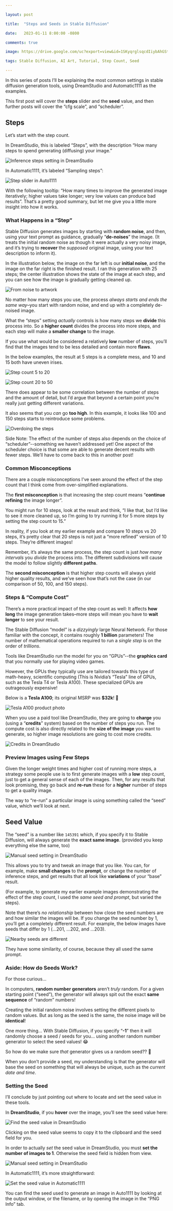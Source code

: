 ```yaml
---

layout: post

title:  "Steps and Seeds in Stable Diffusion"

date:   2023-01-11 8:00:00 -0800

comments: true

image: https://drive.google.com/uc?export=view&id=1SKyqrglsqcdIiybAhGSt5YwDRkhOKhFn

tags: Stable Diffusion, AI Art, Tutorial, Step Count, Seed

---
```



In this series of posts I’ll be explaining the most common settings in stable diffusion generation tools, using DreamStudio and Automatic1111 as the examples.

This first post will cover the **steps** slider and the **seed** value, and then further posts will cover the “cfg scale”, and “scheduler”.



## Steps

Let’s start with the step count.

In DreamStudio, this is labeled “Steps”, with the description “How many steps to spend generating (diffusing) your image.”


![Inference steps setting in DreamStudio](https://drive.google.com/uc?export=view&id=1t8SeAzjRYDERnXspzNoZ5JoV8idCWr8T)

In Automatic1111, it’s labeled “Sampling steps”:


![Step slider in Auto1111](https://drive.google.com/uc?export=view&id=17xsDvkcIHjDDtEqcPYAmfESkAbP_hta6)


With the following tooltip: “How many times to improve the generated image iteratively; higher values take longer; very low values can produce bad results”. That’s a pretty good summary, but let me give you a little more insight into how it works.


### What Happens in a “Step”

Stable Diffusion generates images by starting with **random noise**, and then, using your text prompt as guidance, gradually “**de-noises**” the image. (It treats the initial random noise as though it were actually a very noisy image, and it’s trying to **recover** the _supposed_ original image, using your text description to inform it).

In the illustration below, the image on the far left is our **initial noise**, and the image on the far right is the finished result. I ran this generation with 25 steps; the center illustration shows the state of the image at each step, and you can see how the image is gradually getting cleaned up.

![From noise to artwork](https://drive.google.com/uc?export=view&id=1vWAL0IUFNWrT3Q5IbULIOmr4svZL9-GW)

No matter how many steps you use, the process _always starts and ends the same way_–you start with random noise, and end up with a completely de-noised image.

What the “steps” setting _actually_ controls is how many steps we **divide** this process into. So a **higher count** divides the process into more steps, and each step will make a **smaller change** to the image. 

If you use what would be considered a relatively **low** number of steps, you’ll find that the images tend to be less detailed and contain more **flaws**. 

In the below examples, the result at 5 steps is a complete mess, and 10 and 15 both have uneven irises. 

![Step count 5 to 20](https://drive.google.com/uc?export=view&id=12c205yfoh272Qgv-rWyCz29ZSCUx1Gwt)

![Step count 20 to 50](https://drive.google.com/uc?export=view&id=1SKyqrglsqcdIiybAhGSt5YwDRkhOKhFn)


There does appear to be some correlation between the number of steps and the amount of detail, but I’d argue that beyond a certain point you’re really just getting different variations.

It also seems that you _can_ go **too high**. In this example, it looks like 100 and 150 steps starts to reintroduce some problems.

![Overdoing the steps](https://drive.google.com/uc?export=view&id=1wqAFN1v9Gib66Sxii0kAUb19ZlYu_pPx)

Side Note: The effect of the number of steps also depends on the choice of “scheduler”--something we haven’t addressed yet! One aspect of the scheduler choice is that some are able to generate decent results with fewer steps. We’ll have to come back to this in another post!


### Common Misconceptions

There are a couple misconceptions I’ve seen around the effect of the step count that I think come from over-simplified explanations. 

The **first misconception** is that increasing the step count means “**continue refining** the image longer”. 

You might run for 10 steps, look at the result and think, “I like that, but I’d like to see it more cleaned up, so I’m going to try running it for 5 more steps by setting the step count to 15.” 

In reality, if you look at my earlier example and compare 10 steps vs 20 steps, it’s pretty clear that 20 steps is not just a “more refined” version of 10 steps. They’re  different images!

Remember, it’s always the same process, the step count is just _how many intervals_ you _divide_ the process into. The different subdivisions will cause the model to follow slightly **different paths**. 

The **second misconception** is that higher step counts will always yield higher quality results, and we’ve seen how that’s not the case (in our comparison of 50, 100, and 150 steps). 


### Steps & “Compute Cost”

There’s a more practical impact of the step count as well: It affects **how long** the image generation takes–more steps will mean you have to **wait longer** to see your result. 

The Stable Diffusion “model” is a _dizzyingly_ large Neural Network. For those familiar with the concept, it contains roughly **1 billion** parameters! The number of mathematical operations required to run a _single step_ is on the order of _trillions_.

Tools like DreamStudio run the model for you on “GPUs”--the **graphics card** that you normally use for playing video games. 

However, the GPUs they typically use are tailored towards this type of math-heavy, scientific computing (This is Nvidia’s “Tesla” line of GPUs, such as the Tesla T4 or Tesla A100). These specialized GPUs are outrageously expensive! 

Below is a **Tesla A100**; its original MSRP was **$32k**! 🤯

![Tesla A100 product photo](https://m.media-amazon.com/images/I/411mNK+mP-L._AC_SY580_.jpg)

When you use a paid tool like DreamStudio, they are going to **charge** you (using a “**credits**” system) based on the number of steps you run. The compute cost is also directly related to the **size of the image** you want to generate, so higher image resolutions are going to cost more credits.

![Credits in DreamStudio](https://drive.google.com/uc?export=view&id=1lakzPtdKM0mS6JLojG_NlpCZ00WH-Xin)


### Preview Images using Few Steps

Given the longer weight times and higher cost of running more steps, a strategy some people use is to first generate images with a **low** step count, just to get a general sense of each of the images. Then, for any results that look promising, they go back and **re-run** these for a **higher** number of steps to get a quality image.

The way to “re-run” a particular image is using something called the “seed” value, which we’ll look at next.


## Seed Value

The “seed” is a number like `145391` which, if you specify it to Stable Diffusion, will always generate the **exact same image**. (provided you keep everything else the same, too) 

![Manual seed setting in DreamStudio](https://drive.google.com/uc?export=view&id=1vFngK1yT2qHdC55_prXrd7ZGjGh9UbZb)

This allows you to try and tweak an image that you like. You can, for example, make **small changes** to the **prompt**, or change the number of inference steps, and get results that all look like **variations** of your “base” result. 

(For example, to generate my earlier example images demonstrating the effect of the step count, I used the _same seed and prompt_, but varied the steps).

Note that there’s _no relationship_ between how close the seed numbers are and how similar the images will be. If you change the seed number by 1, you’ll get a completely different result. For example, the below images have seeds that differ by 1 (…201, …202, and …203). 

![Nearby seeds are different](https://drive.google.com/uc?export=view&id=1PvJBEEYfoVMAe-IEENMyVC7UjvgXDUFn)

They have some similarity, of course, because they all used the same prompt.


### Aside: How do Seeds Work?

For those curious…

In computers, **random number generators** aren’t _truly_ random. For a given starting point (“seed”), the generator will always spit out the exact **same sequence** of “random” numbers! 

Creating the initial random noise involves setting the different pixels to random values. But as long as the seed is the same, the noise image will be **identical**! 

One more thing… With Stable Diffusion, if you specify “**-1**” then it will randomly choose a seed / seeds for you… using another random number generator to select the seed values! 😂

So how do we make sure _that_ generator gives us a random seed?? 🤔

When you don’t provide a seed, my understanding is that the generator will base the seed on something that will always be unique, such as the _current date and time_. 


### Setting the Seed

I’ll conclude by just pointing out where to locate and set the seed value in these tools.

In **DreamStudio**, if you **hover** over the image, you’ll see the seed value here:

![Find the seed value in DreamStudio](https://drive.google.com/uc?export=view&id=1zhIB4ynyNI-kUhrZxDPMbVsvIyWZipFB)

Clicking on the seed value seems to copy it to the clipboard and the seed field for you.

In order to actually _set_ the seed value in DreamStudio, you must **set the number of images to 1**. Otherwise the seed field is hidden from view.

![Manual seed setting in DreamStudio](https://drive.google.com/uc?export=view&id=1vFngK1yT2qHdC55_prXrd7ZGjGh9UbZb)


In Automatic1111, it’s more straightforward:


![Set the seed value in Automatic1111](https://drive.google.com/uc?export=view&id=1m6At4jC4ZQAr1a0cP7MD27BitmLMK2zF)


You can find the seed used to generate an image in Auto1111 by looking at the output window, or the filename, or by opening the image in the “PNG Info” tab.

